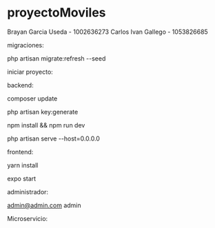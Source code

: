 # proyectoMoviles

Brayan Garcia Useda - 1002636273
Carlos Ivan Gallego - 1053826685

migraciones:

php artisan migrate:refresh --seed

iniciar proyecto:

backend:

composer update

php artisan key:generate

npm install && npm run dev

php artisan serve --host=0.0.0.0

frontend:

yarn install

expo start

administrador:

admin@admin.com
admin

Microservicio:


